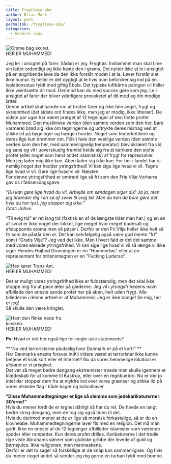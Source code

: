 ```yaml
---
title: Frygtløse abe
author: Brian Mørk
layout: post
permalink: /frygtlose-abe/
categories:
  - Generel spas
---
```

<div class="bitImage bitLeft" style="width: 210px">
  <img src="http://www.abekat.net/images/shed.jpg" alt="Omme bag skuret." /><br /> HER ER MUHAMMED!
</div>

Jeg ler i ansigtet på farer. Sådan er jeg. Frygtløs. Indrømmet man skal time sin latter ordentligt og ikke kaste den i grams. Det nytter ikke at le i ansigtet på en angribende løve da den ikke forstår modet i at le. Løver forstår slet ikke humor. Ej heller er det dygtigt at le hvis man befordrer sig ind på en isolationsstue fyldt med giftig Ebola. Det typiske luftbårne patogen vil heller ikke værdsætte dit mod. Derimod kan du med succes gøre som jeg. Le i ansigtet af farer der bliver yderligere provokeret af dit mod og din modige latter.  
Denne artikel skal handle om at trodse farer og ikke føle angst, frygt og skræmthed (det sidste ord findes ikke, men jeg er modig, ikke litterær). De sidste par uger har været præget af 12 tegninger af den flotte profet Muhammed. Den muslimske verden (den samme verden som den her, bare varmere) brød sig ikke om tegningerne og udtrykte deres mishag ved at stikke ild på bygninger og hærge i horder. Noget som teaterkritikere og deres lige kun drømmer om. Folk i hele den vestlige verden (den samme verden som den her, med sammenlignelig temperatur) blev skræmt fra vid og sans og vil i uoverskuelig fremtid holde sig fra at karikere den stolte profet (eller noget som helst andet islamistisk) af frygt for repressalier.  
Men jeg lader mig ikke kue. Aben lader sig ikke kue. For her i landet har vi nemlig noget der hedder ytringsfrihed! Vi kan sige lige hvad vi vil. Tegne lige hvad vi vil. Gøre lige hvad vi vil. Næsten.  
For denne ytringsfrihed er omtrent lige så fri som den Frie Vilje Vorherre gav os i fødselsdagsgave.

*“Du kan gøre lige hvad du vil. Arbejde om søndagen siger du? Ja ja, men jeg brænder dig i en sø af svovl til evig tid. Men du kan da bare gøre det hvis du har lyst, jeg stopper dig ikke.”  
Citat: Jahve.*

“Til evig tid” er ret lang tid (faktisk en af de længste tider man har.) og en sø af svovl er ikke noget der lokker, lige meget hvor meget badesalt og afslappende aroma man så pøser i. Derfor er den Fri Vilje heller ikke helt så fri som de påstår den er. Det kan selvfølgelig også være gud mente “fri” som i “Gratis Vilje”? Jeg ved det ikke. Men i hvert fald er det det samme med vores elskede ytringsfrihed. Vi kan sige lige hvad vi vil så længe vi ikke siger Hendes Højhed Dronningen er en ”Hummertøs” eller at en repræsentant for ordensmagten er en ”Fucking Luderso”.

<div class="bitImage bitCenter" style="width: 468px">
  <img src="http://www.abekat.net/images/bil.jpg" alt="Han kører Trans Am." /><br /> HER ER MUHAMMED!
</div>

Det er muligt vores ytringsfrihed ikke er fuldstændig, men det skal ikke stoppe mig fra at pøse æter på gløderne. Jeg vil i ytringsfrihedens navn afbillede den eneste sande profet her på aben, helt uden frygt. Alle billederne i denne artikel er af Muhammed. Jeg er ikke bange! Se mig, her er jeg!  
Så skulle den være kringlet.

<div class="bitImage bitRight" style="width: 200px">
  <img src="http://www.abekat.net/images/muhammed.jpg" alt="Ham den flinke nede fra kiosken." /><br /> HER ER MUHAMMED!
</div>

**Ps:** Hvad er det her også lige for nogle usle statements?

**“Nu ved terroristerne pludselig hvor Danmark er på et kort!” **  
Har Danmarks eneste forsvar indtil videre været at terrorister ikke kunne betjene et krak kort eller et Internet? Nu da vores hemmelige lokation er afsløret er vi prisgivet.  
Det var så meget bedre dengang ekstremister troede man skulle igennem et klædeskab for at komme til Kastrup, eller over en regnbuebro. Nu er der jo intet der stopper dem fra at myldre ind over vores grænser og stikke ild på vores elskede flag i både kager og kolonihaver.

**”Disse Muhammedtegninger er lige så slemme som jødekarikaturerne i 30’erne!”**  
Hvis du mener fordi de er tegnet dårligt så har du ret. De havde en langt bedre streg dengang, men de tog sig også tiden til det.  
Hvis du derimod mener at de er lige så moralsk forkastelige, så er du en klovneabe. Muhammedtegningerne laver fis med en religion. Det må man godt. Ikke en eneste af de 12 tegninger afbilleder islamister som værende spader eller rumpetter. Kun deres profet drilles. Karikaturerne i det tredie rige viste Abrahams sønner som glubske gribbe der levede af guld og børnejuice. Ikke religionen, men menneskene.  
Derfor er det to sager så forskellige at de knap kan sammenlignes. Og hvis du mener noget andet så sender jeg dig gerne en turban fyldt med bombe.